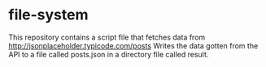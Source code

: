 # file-system


This repository contains a script file that fetches data from http://jsonplaceholder.typicode.com/posts
Writes the data gotten from the API to a file called posts.json in a directory file called result.
